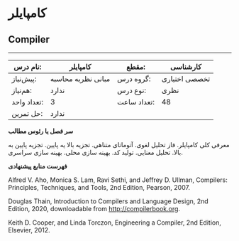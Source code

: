 # کامپایلر
## Compiler
_______________________________________________________________________________
| نام درس:    | کامپایلر           | مقطع:       | کارشناسی      |
| ----------- | ------------------ | ----------- | ------------- |
| پیش‌نیاز:   | مبانی نظریه محاسبه | گروه درس:   | تخصصی اختیاری |
| هم‌نیاز:    | ندارد              | نوع درس:    | نظری          |
| تعداد واحد: | 3                  | تعداد ساعت: | 48            |
| حل تمرین:   |  ندارد             |             |               |

**سر فصل یا رئوس مطالب**

معرفی کلی کامپایلر. فاز تحلیل لغوی. آتوماتای متناهی. تجزیه بالا یه پایین. تجزیه پایین به بالا. تحلیل معنایی. تولید کد. بهینه سازی محلی. بهینه سازی سراسری.

**فهرست منابع پیشنهادی**

Alfred V. Aho, Monica S. Lam, Ravi Sethi, and Jeffrey D. Ullman, Compilers: Principles, Techniques, and Tools, 2nd Edition, Pearson, 2007.

Douglas Thain, Introduction to Compilers and Language Design, 2nd Edition, 2020, downloadable from http://compilerbook.org.

Keith D. Cooper, and Linda Torczon, Engineering a Compiler, 2nd Edition, Elsevier, 2012.
